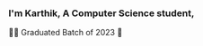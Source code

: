 ### <div align="left">I'm Karthik, A Computer Science student,
👨‍💻 Graduated Batch of 2023 🚀</div>  
